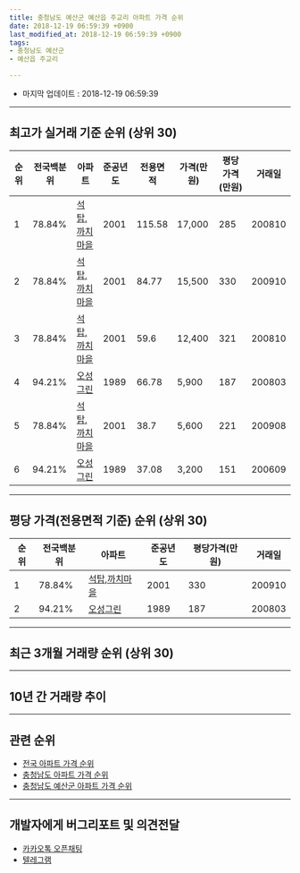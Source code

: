 ```yaml
---
title: 충청남도 예산군 예산읍 주교리 아파트 가격 순위
date: 2018-12-19 06:59:39 +0900
last_modified_at: 2018-12-19 06:59:39 +0900
tags:
- 충청남도 예산군
- 예산읍 주교리

---
```


* 마지막 업데이트 : 2018-12-19 06:59:39

---

## 최고가 실거래 기준 순위 (상위 30)


|순위|전국백분위|아파트|준공년도|전용면적|가격(만원)|평당가격(만원)|거래일|
|---|---|---|---|---|---|---|---|
|1|78.84%|[석탑,까치마을](https://search.naver.com/search.naver?query=%EC%B6%A9%EC%B2%AD%EB%82%A8%EB%8F%84+%EC%98%88%EC%82%B0%EA%B5%B0+%EC%98%88%EC%82%B0%EC%9D%8D+%EC%A3%BC%EA%B5%90%EB%A6%AC+%EC%84%9D%ED%83%91%2C%EA%B9%8C%EC%B9%98%EB%A7%88%EC%9D%84)|2001|115.58|17,000|285|200810|
|2|78.84%|[석탑,까치마을](https://search.naver.com/search.naver?query=%EC%B6%A9%EC%B2%AD%EB%82%A8%EB%8F%84+%EC%98%88%EC%82%B0%EA%B5%B0+%EC%98%88%EC%82%B0%EC%9D%8D+%EC%A3%BC%EA%B5%90%EB%A6%AC+%EC%84%9D%ED%83%91%2C%EA%B9%8C%EC%B9%98%EB%A7%88%EC%9D%84)|2001|84.77|15,500|330|200910|
|3|78.84%|[석탑,까치마을](https://search.naver.com/search.naver?query=%EC%B6%A9%EC%B2%AD%EB%82%A8%EB%8F%84+%EC%98%88%EC%82%B0%EA%B5%B0+%EC%98%88%EC%82%B0%EC%9D%8D+%EC%A3%BC%EA%B5%90%EB%A6%AC+%EC%84%9D%ED%83%91%2C%EA%B9%8C%EC%B9%98%EB%A7%88%EC%9D%84)|2001|59.6|12,400|321|200810|
|4|94.21%|[오성그린](https://search.naver.com/search.naver?query=%EC%B6%A9%EC%B2%AD%EB%82%A8%EB%8F%84+%EC%98%88%EC%82%B0%EA%B5%B0+%EC%98%88%EC%82%B0%EC%9D%8D+%EC%A3%BC%EA%B5%90%EB%A6%AC+%EC%98%A4%EC%84%B1%EA%B7%B8%EB%A6%B0)|1989|66.78|5,900|187|200803|
|5|78.84%|[석탑,까치마을](https://search.naver.com/search.naver?query=%EC%B6%A9%EC%B2%AD%EB%82%A8%EB%8F%84+%EC%98%88%EC%82%B0%EA%B5%B0+%EC%98%88%EC%82%B0%EC%9D%8D+%EC%A3%BC%EA%B5%90%EB%A6%AC+%EC%84%9D%ED%83%91%2C%EA%B9%8C%EC%B9%98%EB%A7%88%EC%9D%84)|2001|38.7|5,600|221|200908|
|6|94.21%|[오성그린](https://search.naver.com/search.naver?query=%EC%B6%A9%EC%B2%AD%EB%82%A8%EB%8F%84+%EC%98%88%EC%82%B0%EA%B5%B0+%EC%98%88%EC%82%B0%EC%9D%8D+%EC%A3%BC%EA%B5%90%EB%A6%AC+%EC%98%A4%EC%84%B1%EA%B7%B8%EB%A6%B0)|1989|37.08|3,200|151|200609|


---

## 평당 가격(전용면적 기준) 순위 (상위 30)


|순위|전국백분위|아파트|준공년도|평당가격(만원)|거래일|
|---|---|---|---|---|---|
|1|78.84%|[석탑,까치마을](https://search.naver.com/search.naver?query=%EC%B6%A9%EC%B2%AD%EB%82%A8%EB%8F%84+%EC%98%88%EC%82%B0%EA%B5%B0+%EC%98%88%EC%82%B0%EC%9D%8D+%EC%A3%BC%EA%B5%90%EB%A6%AC+%EC%84%9D%ED%83%91%2C%EA%B9%8C%EC%B9%98%EB%A7%88%EC%9D%84)|2001|330|200910|
|2|94.21%|[오성그린](https://search.naver.com/search.naver?query=%EC%B6%A9%EC%B2%AD%EB%82%A8%EB%8F%84+%EC%98%88%EC%82%B0%EA%B5%B0+%EC%98%88%EC%82%B0%EC%9D%8D+%EC%A3%BC%EA%B5%90%EB%A6%AC+%EC%98%A4%EC%84%B1%EA%B7%B8%EB%A6%B0)|1989|187|200803|


---

## 최근 3개월 거래량 순위 (상위 30)


<div style="width:100%;">
    <canvas id="deal_count_ranking" height="250"></canvas>
</div>


<script>
new Chart(document.getElementById("deal_count_ranking"), {
    type: 'horizontalBar',
    data: {
        labels: ['석탑,까치마을'],
        datasets: [{
            label: '실거래 수',
            data: [4],
            borderColor: "rgba(255, 0, 128, 1)",
            backgroundColor: "rgba(255, 0, 128, 0.5)",
            fill: false,
        }]
    },
    options: {
        responsive: true,
        title: {
            display: true,
            text: '최근 3개월 거래량 순위'
        },
        tooltips: {
            mode: 'index',
            intersect: false,
            callbacks: {
                title: function(tooltipItems, data) {
                    return "실거래 수:";
                },
                label: function(tooltipItem, data) {
                    return data.labels[tooltipItem.index] + ": " + tooltipItem.xLabel;
                }
            }
        },
        hover: {
            mode: 'nearest',
            intersect: true
        },
        scales: {
            xAxes: [{
                display: true,
                scaleLabel: {
                    display: true,
                    labelString: '실거래 수'
                },
                ticks: {
                    suggestedMin: 0,
                }
            }],
            yAxes: [{
                display: true,
                ticks: {
                    autoSkip: false,
                    callback: function(value, index, values) {
                        if (value.length > 15)
                            return value.substr(0, 13) + "...";
                        else
                            return value;
                    }
                },
                scaleLabel: {
                    display: false,
                }
            }]
        }
    }
});

</script>


---

## 10년 간 거래량 추이


<div style="width:100%;">
    <canvas id="deal_progress" height="250"></canvas>
</div>

<script>
new Chart(document.getElementById("deal_progress"), {
    type: 'line',
    data: {
        labels: ['200812','200901','200902','200903','200904','200905','200906','200907','200908','200909','200910','200911','200912','201001','201002','201003','201004','201005','201006','201007','201008','201009','201010','201011','201012','201101','201102','201103','201104','201105','201106','201107','201108','201109','201110','201111','201112','201201','201202','201203','201204','201205','201206','201207','201208','201209','201210','201211','201212','201301','201302','201303','201304','201305','201306','201307','201308','201309','201310','201311','201312','201401','201402','201403','201404','201405','201406','201407','201408','201409','201410','201411','201412','201501','201502','201503','201504','201505','201506','201507','201508','201509','201510','201511','201512','201601','201602','201603','201604','201605','201606','201607','201608','201609','201610','201611','201612','201701','201702','201703','201704','201705','201706','201707','201708','201709','201710','201711','201712','201801','201802','201803','201804','201805','201806','201807','201808','201809','201810','201811','201812'],
        datasets: [{
            label: '실거래 수',
            pointRadius: 1,
            data: [8, 3, 1, 6, 5, 2, 3, 3, 5, 7, 4, 3, 6, 5, 7, 5, 4, 9, 7, 4, 4, 9, 2, 4, 4, 7, 9, 10, 4, 7, 4, 5, 2, 2, 8, 7, 2, 5, 4, 4, 6, 7, 2, 6, 2, 5, 4, 6, 1, 6, 4, 3, 3, 6, 4, 4, 0, 3, 4, 6, 7, 3, 5, 5, 7, 3, 0, 3, 6, 3, 7, 2, 4, 2, 5, 3, 7, 2, 2, 4, 6, 10, 5, 5, 4, 4, 3, 7, 8, 2, 0, 7, 6, 3, 3, 3, 6, 3, 5, 3, 3, 2, 1, 1, 7, 5, 1, 4, 3, 2, 1, 4, 3, 1, 4, 3, 5, 3, 3, 0, 1],
            borderColor: "rgba(255, 201, 14, 1)",
            backgroundColor: "rgba(255, 201, 14, 0.5)",
            fill: true,
        }]
    },
    options: {
        responsive: true,
        title: {
            display: true,
            text: '10년간 거래량 추이'
        },
        tooltips: {
            mode: 'index',
            intersect: false,
        },
        hover: {
            mode: 'nearest',
            intersect: true
        },
        scales: {
            xAxes: [{
                display: true,
                scaleLabel: {
                    display: true,
                    labelString: '년/월'
                }
            }],
            yAxes: [{
                display: true,
                ticks: {
                    suggestedMin: 0,
                },
                scaleLabel: {
                    display: true,
                    labelString: '실거래 수'
                }
            }]
        }
    }
});

</script>


---

## 관련 순위

- [전국 아파트 가격 순위](https://inasie.github.io/apt-ranking/전국)
- [충청남도 아파트 가격 순위](https://inasie.github.io/apt-ranking/충청남도)
- [충청남도 예산군 아파트 가격 순위](https://inasie.github.io/apt-ranking/충청남도-예산군)


---

## 개발자에게 버그리포트 및 의견전달

- [카카오톡 오픈채팅](https://open.kakao.com/o/gLJUAP4)
- [텔레그램](https://t.me/inasie)

